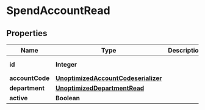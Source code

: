 

# SpendAccountRead


## Properties

| Name | Type | Description | Notes |
|------------ | ------------- | ------------- | -------------|
|**id** | **Integer** |  |  [optional] [readonly] |
|**accountCode** | [**UnoptimizedAccountCodeserializer**](UnoptimizedAccountCodeserializer.md) |  |  |
|**department** | [**UnoptimizedDepartmentRead**](UnoptimizedDepartmentRead.md) |  |  |
|**active** | **Boolean** |  |  [optional] |



